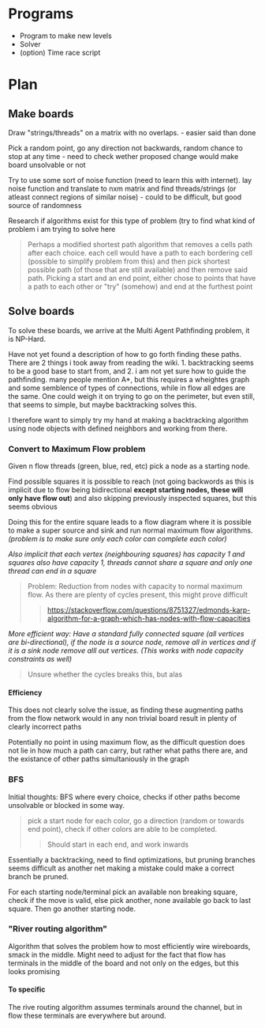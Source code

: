 # Programs

- Program to make new levels
- Solver
- (option) Time race script

# Plan

## Make boards
Draw "strings/threads" on a matrix with no overlaps. - easier said than done  

Pick a random point, go any direction not backwards, random chance to stop at any time - need to check wether proposed change would make board unsolvable or not  

Try to use some sort of noise function (need to learn this with internet). lay noise function and translate to nxm matrix and find threads/strings (or atleast connect regions of similar noise) - could to be difficult, but good source of randomness   

Research if algorithms exist for this type of problem (try to find what kind of problem i am trying to solve here   
> Perhaps a modified shortest path algorithm that removes a cells path after each choice. each cell would have a path to each bordering cell (possible to simplify problem from this) and then pick shortest possible path (of those that are still available) and then remove said path. 
> Picking a start and an end point, either chose to points that have a path to each other or "try" (somehow) and end at the furthest point

## Solve boards

To solve these boards, we arrive at the Multi Agent Pathfinding problem, it is NP-Hard.     

Have not yet found a description of how to go forth finding these paths. There are 2 things i took away from reading the wiki. 1. backtracking seems to be a good base to start from, and 2. i am not yet sure how to guide the pathfinding. many people mention A\*, but this requires a wheightes graph and some semblence of types of connections, while in flow all edges are the same. One could weigh it on trying to go on the perimeter, but even still, that seems to simple, but maybe backtracking solves this.     

I therefore want to simply try my hand at making a backtracking algorithm using node objects with defined neighbors and working from there.     

### Convert to Maximum Flow problem

Given n flow threads (green, blue, red, etc) pick a node as a starting node.    

Find possible squares it is possible to reach (not going backwords as this is implicit due to flow being bidirectional **except starting nodes, these will only have flow out**) and also skipping previously inspected squares, but this seems obvious  

Doing this for the entire square leads to a flow diagram where it is possible to make a super source and sink and run normal maximum flow algorithms. *(problem is to make sure only each color can complete each color)*     

*Also implicit that each vertex (neighbouring squares) has capacity 1 and squares also have capacity 1, threads cannot share a square and only one thread can end in a square*    

> Problem: Reduction from nodes with capacity to normal maximum flow. As there are plenty of cycles present, this might prove difficult   
> > https://stackoverflow.com/questions/8751327/edmonds-karp-algorithm-for-a-graph-which-has-nodes-with-flow-capacities

*More efficient way: Have a standard fully connected square (all vertices are bi-directional), if the node is a source node, remove all in vertices and if it is a sink node remove alll out vertices. (This works with node capacity constraints as well)*  

> Unsure whether the cycles breaks this, but alas

#### Efficiency

This does not clearly solve the issue, as finding these augmenting paths from the flow network would in any non trivial board result in plenty of clearly incorrect paths     

Potentially no point in using maximum flow, as the difficult question does not lie in how much a path can carry, but rather what paths there are, and the existance of other paths simultaniously in the graph   

### BFS
Initial thoughts: BFS where every choice, checks if other paths become unsolvable or blocked in some way.   
> pick a start node for each color, go a direction (random or towards end point), check if other colors are able to be completed. 
> > Should start in each end, and work inwards

Essentially a backtracking, need to find optimizations, but pruning branches seems difficult as another net making a mistake could make a correct branch be pruned.   

For each starting node/terminal pick an available non breaking square, check if the move is valid, else pick another, none available go back to last square. Then go another starting node.     

### "River routing algorithm"

Algorithm that solves the problem how to most efficiently wire wireboards, smack in the middle. Might need to adjust for the fact that flow has terminals in the middle of the board and not only on the edges, but this looks promising  

#### To specific

The rive routing algorithm assumes terminals around the channel, but in flow these terminals are everywhere but around.
